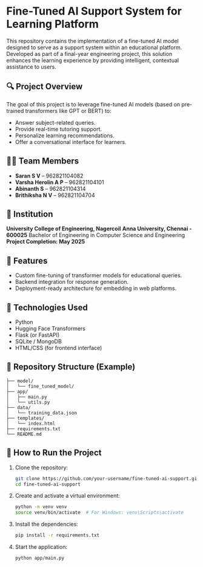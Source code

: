 # Fine-Tuned AI Support System for Learning Platform

This repository contains the implementation of a fine-tuned AI model designed to serve as a support system within an educational platform. Developed as part of a final-year engineering project, this solution enhances the learning experience by providing intelligent, contextual assistance to users.

## 🔍 Project Overview

The goal of this project is to leverage fine-tuned AI models (based on pre-trained transformers like GPT or BERT) to:

* Answer subject-related queries.
* Provide real-time tutoring support.
* Personalize learning recommendations.
* Offer a conversational interface for learners.

## 👨‍💻 Team Members

* **Saran S V** – 962821104082
* **Varsha Herolin A P** – 962821104101
* **Abinanth S** – 962821104314
* **Brithiksha N V** – 962821104704

## 🏫 Institution

**University College of Engineering, Nagercoil**
**Anna University, Chennai - 600025**
Bachelor of Engineering in Computer Science and Engineering
**Project Completion: May 2025**

## 📌 Features

* Custom fine-tuning of transformer models for educational queries.
* Backend integration for response generation.
* Deployment-ready architecture for embedding in web platforms.

## 🧠 Technologies Used

* Python
* Hugging Face Transformers
* Flask (or FastAPI)
* SQLite / MongoDB
* HTML/CSS (for frontend interface)

## 📁 Repository Structure (Example)

```
├── model/
│   └── fine_tuned_model/
├── app/
│   ├── main.py
│   └── utils.py
├── data/
│   └── training_data.json
├── templates/
│   └── index.html
├── requirements.txt
└── README.md
```

## 🚀 How to Run the Project

1. Clone the repository:

   ```bash
   git clone https://github.com/your-username/fine-tuned-ai-support.git
   cd fine-tuned-ai-support
   ```

2. Create and activate a virtual environment:

   ```bash
   python -m venv venv
   source venv/bin/activate  # For Windows: venv\Scripts\activate
   ```

3. Install the dependencies:

   ```bash
   pip install -r requirements.txt
   ```

4. Start the application:

   ```bash
   python app/main.py
   ```

